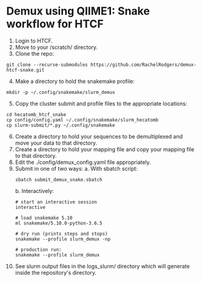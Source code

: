 # Demux using QIIME1: Snake workflow for HTCF

1. Login to HTCF.
2. Move to your /scratch/ directory.
3. Clone the repo:
```
git clone --recurse-submodules https://github.com/RachelRodgers/demux-htcf-snake.git
```
4. Make a directory to hold the snakemake profile:
```
mkdir -p ~/.config/snakemake/slurm_demux
```
5. Copy the cluster submit and profile files to the appropriate locations:
```
cd hecatomb_htcf_snake
cp config/config.yaml ~/.config/snakemake/slurm_hecatomb
cp slurm-submit/*.py ~/.config/snakemake
```
6. Create a directory to hold your sequences to be demultiplexed and move your data to that directory.
7. Create a directory to hold your mapping file and copy your mapping file to that directory.
8. Edit the ./config/demux_config.yaml file appropriately.
9. Submit in one of two ways:
	a. With sbatch script:
	```
	sbatch submit_demux_snake.sbatch
	```
	b. Interactively:
	```
	# start an interactive session
	interactive

	# load snakemake 5.10
	ml snakemake/5.10.0-python-3.6.5

	# dry run (prints steps and stops)
	snakemake --profile slurm_demux -np

	# production run:
	snakemake --profile slurm_demux
	```
10. See slurm output files in the logs_slurm/ directory which will generate inside the repository's directory.
